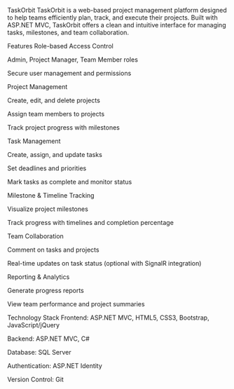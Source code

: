 TaskOrbit
TaskOrbit is a web-based project management platform designed to help teams efficiently plan, track, and execute their projects. Built with ASP.NET MVC, TaskOrbit offers a clean and intuitive interface for managing tasks, milestones, and team collaboration.

Features
Role-based Access Control

Admin, Project Manager, Team Member roles

Secure user management and permissions

Project Management

Create, edit, and delete projects

Assign team members to projects

Track project progress with milestones

Task Management

Create, assign, and update tasks

Set deadlines and priorities

Mark tasks as complete and monitor status

Milestone & Timeline Tracking

Visualize project milestones

Track progress with timelines and completion percentage

Team Collaboration

Comment on tasks and projects

Real-time updates on task status (optional with SignalR integration)

Reporting & Analytics

Generate progress reports

View team performance and project summaries

Technology Stack
Frontend: ASP.NET MVC, HTML5, CSS3, Bootstrap, JavaScript/jQuery

Backend: ASP.NET MVC, C#

Database: SQL Server


Authentication: ASP.NET Identity

Version Control: Git

